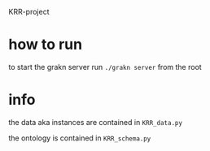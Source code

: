 KRR-project



# how to run
to start the grakn server run `./grakn server` from the root

# info
the data aka instances are contained in `KRR_data.py`

the ontology is contained in `KRR_schema.py`

